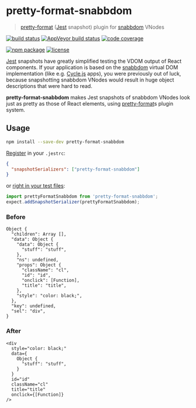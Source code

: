 # pretty-format-snabbdom

> [pretty-format](https://github.com/facebook/jest/tree/master/packages/pretty-format)
([Jest](https://facebook.github.io/jest/) snapshot) plugin for
[snabbdom](https://github.com/snabbdom/snabbdom) VNodes

[![build status](https://img.shields.io/travis/jeysal/pretty-format-snabbdom/master.svg?style=flat-square)](https://travis-ci.org/jeysal/pretty-format-snabbdom)
[![AppVeyor build status](https://img.shields.io/appveyor/ci/jeysal/pretty-format-snabbdom/master.svg?style=flat-square&label=windows+build)](https://ci.appveyor.com/project/jeysal/pretty-format-snabbdom)
[![code coverage](https://img.shields.io/codecov/c/github/jeysal/pretty-format-snabbdom/master.svg?style=flat-square)](https://codecov.io/gh/jeysal/pretty-format-snabbdom)

[![npm package](https://img.shields.io/npm/v/pretty-format-snabbdom.svg?style=flat-square)](https://www.npmjs.com/package/pretty-format-snabbdom)
[![license](https://img.shields.io/github/license/jeysal/pretty-format-snabbdom.svg?style=flat-square)](https://github.com/jeysal/pretty-format-snabbdom/blob/master/LICENSE)

[Jest](https://facebook.github.io/jest/) snapshots have greatly simplified
testing the VDOM output of React components.
If your application is based on the [snabbdom](https://github.com/snabbdom/snabbdom)
virtual DOM implementation (like e.g. [Cycle.js](https://github.com/cyclejs/cyclejs) apps),
you were previously out of luck, because snapshotting snabbdom VNodes
would result in huge object descriptions that were hard to read.

**pretty-format-snabbdom** makes Jest snapshots of snabbdom VNodes look
just as pretty as those of React elements,
using [pretty-format](https://github.com/facebook/jest/tree/master/packages/pretty-format)s plugin system.

## Usage

```bash
npm install --save-dev pretty-format-snabbdom
```

[Register](https://facebook.github.io/jest/docs/en/configuration.html#snapshotserializers-array-string) in your `.jestrc`:
```json
{
  "snapshotSerializers": ["pretty-format-snabbdom"]
}
```

or [right in your test files](https://facebook.github.io/jest/docs/en/expect.html#expectaddsnapshotserializerserializer):
```javascript
import prettyFormatSnabbdom from 'pretty-format-snabbdom';
expect.addSnapshotSerializer(prettyFormatSnabbdom);
```

### Before

```
Object {
  "children": Array [],
  "data": Object {
    "data": Object {
      "stuff": "stuff",
    },
    "ns": undefined,
    "props": Object {
      "className": "cl",
      "id": "id",
      "onclick": [Function],
      "title": "title",
    },
    "style": "color: black;",
  },
  "key": undefined,
  "sel": "div",
}
```

### After

```
<div
  style="color: black;"
  data={
    Object {
      "stuff": "stuff",
    }
  }
  id="id"
  className="cl"
  title="title"
  onclick={[Function]}
/>
```
